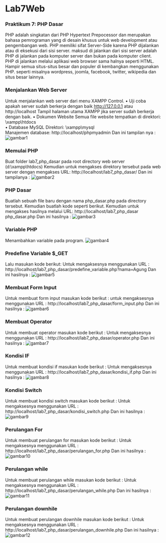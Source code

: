 # Lab7Web
### Praktikum 7: PHP Dasar
PHP adalah singkatan dari PHP Hypertext Prepocessor dan merupakan bahasa
pemrograman yang di desain khusus untuk web development atau pengembangan web.
PHP memiliki sifat Server-Side karena PHP dijalankan atau di eksekusi dari sisi server.
maksud di jalankan dari sisi server adalah PHP di jalankan pada komputer server dan
bukan pada komputer client. PHP di jalankan melalui aplikasi web browser sama halnya
seperti HTML. Hampir semua situs-situs besar dan populer di kembangkan menggunakan
PHP. seperti misalnya wordpress, joomla, facebook, twitter, wikipedia dan situs besar
lainnya.
### Menjalankan Web Server
Untuk menjalankan web server dari menu XAMPP Control.
• Uji coba apakah server sudah berkerja dengan baik
http://127.0.0.1 atau http://localhost
Tampil halaman utama XAMPP jika server sudah berkerja dengan baik.
• Dokumen Website
Semua file website tempatkan di direktori: \xampp\htdocs\
• Database MySQL
Direktori: \xampp\mysql\
Manajemen database: http://localhost/phpmyadmin
Dan ini tampilan nya :
![gambar1](screenshoot/ss01.png)
### Memulai PHP
Buat folder lab7_php_dasar pada root directory web server (d:\xampp\htdocs)
Kemudian untuk mengakses direktory tersebut pada web server dengan mengakses URL:
http://localhost/lab7_php_dasar/
Dan ini tampilanya :
![gambar2](screenshoot/ss02.png)
### PHP Dasar
Buatlah sebuah file baru dengan nama php_dasar.php pada directory tersebut. 
Kemudian buatlah kode seperti berikut.
Kemudian untuk mengakses hasilnya melalui URL:
http://localhost/lab7_php_dasar php_dasar.php
Dan ini hasilnya :
![gambar3](screenshoot/ss03.png)
### Variable PHP
Menambahkan variable pada program.
![gambar4](screenshoot/ss04.png)
### Predefine Variable $_GET
Lalu masukan kode berikut:
Untuk mengaksesnya menggunakan URL :
http://localhost/lab7_php_dasar/predefine_variable.php?nama=Agung
Dan ini hasilnya :
![gambar5](screenshoot/ss05.png)
### Membuat Form Input
Untuk membuat form input masukan kode berikut :
untuk mengaksesnya menggunakan URL :
http://localhost/lab7_php_dasar/form_input.php
Dan ini hasilnya :
![gambar6](screenshoot/ss06.png)
### Membuat Operator
Untuk membuat operator masukan kode berikut :
Untuk mengaksesnya menggunakan URL :
http://localhost/lab7_php_dasar/operator.php
Dan ini hasilnya :
![gambar7](screenshoot/ss07.png)
### Kondisi IF
Untuk membuat kondisi if masukan kode berikut :
Untuk mengaksesnya menggunakan URL :
http://localhost/lab7_php_dasar/kondisi_if.php
Dan ini hasilnya :
![gambar8](screenshoot/ss08.png)
### Kondisi Switch
Untuk membuat kondisi switch masukan kode berikut :
Untuk mengaksesnya menggunakan URL :
http://localhost/lab7_php_dasar/kondisi_switch.php
Dan ini hasilnya :
![gambar9](screenshoot/ss09.png)
### Perulangan For
Untuk membuat perulangan for masukan kode berikut :
Untuk mengaksesnya menggunakan URL :
http://localhost/lab7_php_dasar/perulangan_for.php
Dan ini hasilnya :
![gambar10](screenshoot/ss10.png)
### Perulangan while
Untuk membuat perulangan while masukan kode berikut :
Untuk mengaksesnya menggunakan URL :
http://localhost/lab7_php_dasar/perulangan_while.php
Dan ini hasilnya :
![gambar11](screenshoot/ss11.png)
### Perulangan downhile
Untuk membuat perulangan downhile masukan kode berikut :
Untuk mengaksesnya menggunakan URL :
http://localhost/lab7_php_dasar/perulangan_downhile.php
Dan ini hasilnya :
![gambar12](screenshoot/ss12.png)
